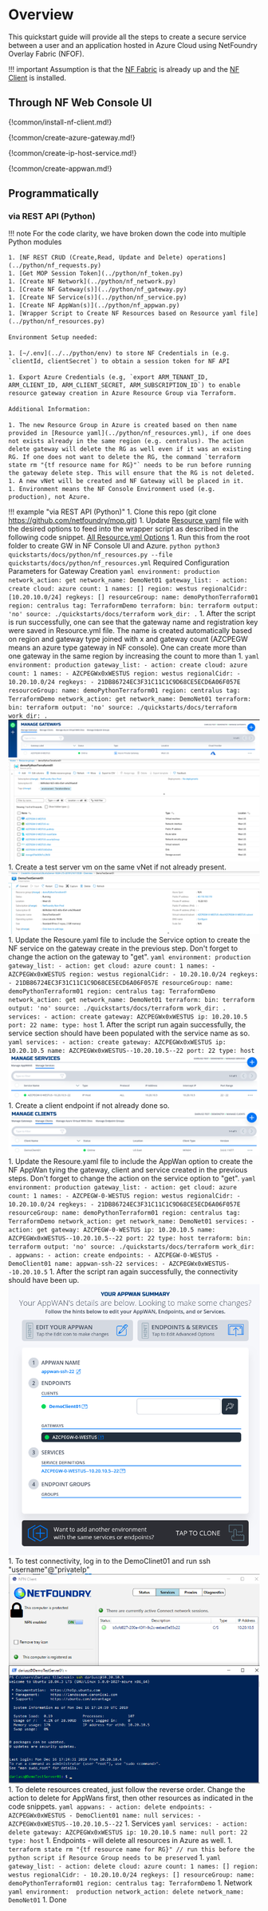 
# Overview
This quickstart guide will provide all the steps to create a secure service between a user and an application hosted in Azure Cloud using NetFoundry Overlay Fabric (NFOF).

!!! important
    Assumption is that the [NF Fabric](../netfoundry/fabric.md) is already up and the [NF Client](../netfoundry/client.md) is installed.

## Through NF Web Console UI

{!common/install-nf-client.md!}

{!common/create-azure-gateway.md!}

{!common/create-ip-host-service.md!}

{!common/create-appwan.md!}

## Programmatically

### via REST API (Python)

!!! note
    For the code clarity, we have broken down the code into multiple Python modules  

    1. [NF REST CRUD (Create,Read, Update and Delete) operations](../python/nf_requests.py)
    1. [Get MOP Session Token](../python/nf_token.py)
    1. [Create NF Network](../python/nf_network.py)
    1. [Create NF Gateway(s)](../python/nf_gateway.py)
    1. [Create NF Service(s)](../python/nf_service.py)
    1. [Create NF AppWan(s)](../python/nf_appwan.py)
    1. [Wrapper Script to Create NF Resources based on Resource yaml file](../python/nf_resources.py)

    Environment Setup needed:

    1. [~/.env](../../python/env) to store NF Credentials in (e.g. `clientId, clientSecret`) to obtain a session token for NF API

    1. Export Azure Credentials (e.g, `export ARM_TENANT_ID, ARM_CLIENT_ID, ARM_CLIENT_SECRET, ARM_SUBSCRIPTION_ID`) to enable resource gateway creation in Azure Resource Group via Terraform.

    Additional Information:

    1. The new Resource Group in Azure is created based on then name provided in [Resource yaml](../python/nf_resources.yml), if one does not exists already in the same region (e.g. centralus). The action delete gateway will delete the RG as well even if it was an existing RG. If one does not want to delete the RG, the command `terraform state rm "{tf resource name for RG}"` needs to be run before running the gateway delete step. This will ensure that the RG is not deleted.
    1. A new vNet will be created and NF Gateway will be placed in it.
    1. Environment means the NF Console Environment used (e.g. production), not Azure.

!!! example "via REST API (Python)"
    1. Clone this repo (git clone https://github.com/netfoundry/mop.git)
    1. Update [Resource yaml](../python/nf_resources.yml) file with the desired options to feed into the wrapper script as described
    in the following code snippet.
    [All Resource.yml Options](README.md)
    1. Run this from the root folder to create GW in NF Console UI and Azure.
    ``` python
    python3 quickstarts/docs/python/nf_resources.py --file quickstarts/docs/python/nf_resources.yml
    ```
    Required Configuration Parameters for Gateway Creation
    ``` yaml
    environment: production
    network_action: get
    network_name: DemoNet01
    gateway_list:
    - action: create
      cloud: azure
      count: 1
      names: []
      region: westus
      regionalCidr: [10.20.10.0/24]
      regkeys: []
      resourceGroup:
        name: demoPythonTerraform01
        region: centralus
      tag: TerraformDemo
    terraform:
      bin: terraform
      output: 'no'
      source: ./quickstarts/docs/terraform
      work_dir: .
    ```
    1. After the script is run successfully, one can see that the gateway name and registration key were saved in Resource.yml file. The name is created automatically based on region and gateway type joined with x and gateway count (AZCPEGW means an azure type gateway in NF console). One can create more than one gateway in the same region by increasing the count to more than 1.
    ``` yaml
    environment: production
    gateway_list:
    - action: create
      cloud: azure
      count: 1
      names:
      - AZCPEGWx0xWESTUS
      region: westus
      regionalCidr:
      - 10.20.10.0/24
      regkeys:
      - 21DB86724EC3F31C11C1C9D68CE5ECD6A06F057E
      resourceGroup:
        name: demoPythonTerraform01
        region: centralus
      tag: TerraformDemo
    network_action: get
    network_name: DemoNet01
    terraform:
      bin: terraform
      output: 'no'
      source: ./quickstarts/docs/terraform
      work_dir: .
    ```
    ![Image](../images/CreateManagedGatewayAzure11.png)
    ![Image](../images/CreateManagedGatewayAzure12.png)
    1. Create a test server vm on the same vNet if not already present.
    ![Image](../images/CreateManagedGatewayAzure13.png)
    1. Update the Resoure.yaml file to include the Service option to create the NF service on the gateway create in the previous step. Don't forget to change the action on the gateway to "get".
    ``` yaml
    environment: production
    gateway_list:
    - action: get
      cloud: azure
      count: 1
      names:
      - AZCPEGWx0xWESTUS
      region: westus
      regionalCidr:
      - 10.20.10.0/24
      regkeys:
      - 21DB86724EC3F31C11C1C9D68CE5ECD6A06F057E
      resourceGroup:
        name: demoPythonTerraform01
        region: centralus
      tag: TerraformDemo
    network_action: get
    network_name: DemoNet01
    terraform:
      bin: terraform
      output: 'no'
      source: ./quickstarts/docs/terraform
      work_dir: .
      services:
      - action: create
        gateway: AZCPEGWx0xWESTUS
        ip: 10.20.10.5
        port: 22
        name:
        type: host
    ```
    1. After the script run again successfully, the service section should have been populated with the service name as so.
    ``` yaml
    services:
    - action: create
      gateway: AZCPEGWx0xWESTUS
      ip: 10.20.10.5
      name: AZCPEGWx0xWESTUS--10.20.10.5--22
      port: 22
      type: host
    ```
    ![Image](../images/CreateService07.png)
    1. Create a client endpoint if not already done so.
    ![Image](../images/DemoClient01.png)
    1. Update the Resoure.yaml file to include the AppWan option to create the NF AppWan tying the gateway, client and service created in the previous steps. Don't forget to change the action on the service option to "get".
    ``` yaml
    environment: production
    gateway_list:
    - action: get
      cloud: azure
      count: 1
      names:
      - AZCPEGW-0-WESTUS
      region: westus
      regionalCidr:
      - 10.20.10.0/24
      regkeys:
      - 21DB86724EC3F31C11C1C9D68CE5ECD6A06F057E
      resourceGroup:
        name: demoPythonTerraform01
        region: centralus
      tag: TerraformDemo
    network_action: get
    network_name: DemoNet01
    services:
    - action: get
      gateway: AZCPEGW-0-WESTUS
      ip: 10.20.10.5
      name: AZCPEGWx0xWESTUS--10.20.10.5--22
      port: 22
      type: host
    terraform:
      bin: terraform
      output: 'no'
      source: ./quickstarts/docs/terraform
      work_dir: .
    appwans:
    - action: create
      endpoints:
      - AZCPEGW-0-WESTUS
      - DemoClient01
      name: appwan-ssh-22
      services:
      - AZCPEGWx0xWESTUS--10.20.10.5
    ```
    1. After the script ran again successfully, the connectivity should have been up.
    ![Image](../images/CreateAppWan06.png)
    1. To test connectivity, log in to the DemoClinet01 and run ssh "username"@"privateIp"
    ![Image](../images/DemoClientTestSsh01.png)
    1. To delete resources created, just follow the reverse order. Change the action to delete for AppWans first, then other resources as indicated in the code snippets.
    ``` yaml
    appwans:
    - action: delete
      endpoints:
      - AZCPEGWx0xWESTUS
      - DemoClient01
      name: null
      services:
      - AZCPEGWx0xWESTUS--10.20.10.5--22
    ```
    1. Services
    ``` yaml
    services:
    - action: delete
      gateway: AZCPEGWx0xWESTUS
      ip: 10.20.10.5
      name: null
      port: 22
      type: host
    ```
    1. Endpoints - will delete all resources in Azure as well.
        1. `terraform state rm "{tf resource name for RG}" // run this before the python script if Resource Group needs to be preserved`
        1.
    ``` yaml
    gateway_list:
    - action: delete
      cloud: azure
      count: 1
      names: []
      region: westus
      regionalCidr:
      - 10.20.10.0/24
      regkeys: []
      resourceGroup:
        name: demoPythonTerraform01
        region: centralus
      tag: TerraformDemo
    ```
    1. Network
    ``` yaml
    environment:  production
    network_action: delete
    network_name: DemoNet01
    ```
    1. Done
